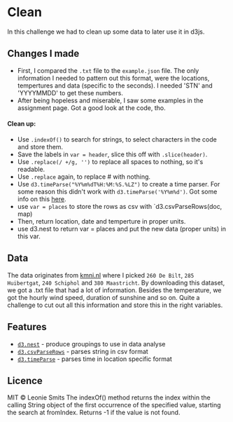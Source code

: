 # Clean

In this challenge we had to clean up some data to later use it in d3js.

## Changes I made

* First, I compared the `.txt` file to the `example.json` file. The only information I needed to pattern out this format, were the locations, tempertures and data (specific to the seconds). I needed 'STN' and 'YYYYMMDD' to get these numbers.
* After being hopeless and miserable, I saw some examples in the assignment page. Got a good look at the code, tho.

#### Clean up:
* Use `.indexOf()` to search for strings, to select characters in the code and store them.
* Save the labels in `var = header`, slice this off with `.slice(header)`.
* Use `.replace(/ +/g, '')` to replace all spaces to nothing, so it's readable.
* Use `.replace` again, to replace # with nothing.
* Use `d3.timeParse("%Y%m%dT%H:%M:%S.%LZ")` to create a time parser. For some reason this didn't work with `d3.timeParse('%Y%m%d')`. Got some info on this [here](https://github.com/d3/d3-time-format).
* use `var = places` to store the rows as csv with `d3.csvParseRows(doc, map)
* Then, return location, date and temperture in proper units. 
* use d3.nest to return var = places and put the new data (proper units) in this var.


## Data

The data originates from [kmni.nl](https://projects.knmi.nl/klimatologie/uurgegevens/selectie.cgi) where I picked  `260 De Bilt`, `285 Huibertgat`, `240 Schiphol` and `380 Maastricht`. By downloading this dataset, we got a .txt file that had a lot of information. Besides the temperature, we got the hourly wind speed, duration of sunshine and so on. Quite a challenge to cut out all this information and store this in the right variables.

## Features

* [`d3.nest`](http://learnjsdata.com/group_data.html) - produce groupings to use in data analyse
* [`d3.csvParseRows`](https://github.com/d3/d3-dsv#dsv_parseRows) - parses string in csv format
* [`d3.timeParse`](https://github.com/d3/d3-time-format) - parses time in location specific format

## Licence 

MIT © Leonie Smits
The indexOf() method returns the index within the calling String object of the first occurrence of the specified value, starting the search at fromIndex. Returns -1 if the value is not found.


